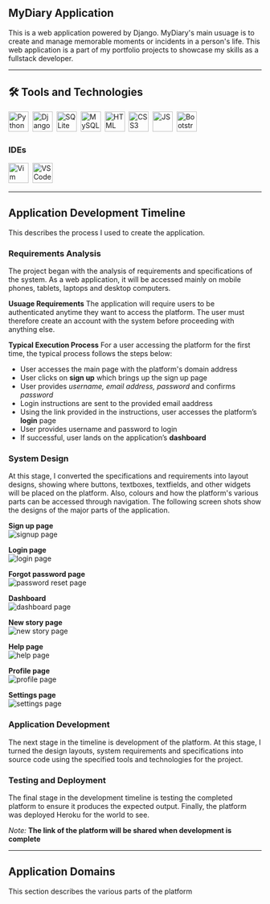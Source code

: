 ## MyDiary Application

This is a web application powered by Django. MyDiary's main usuage is to create and manage memorable moments or incidents in a person's life. This web application is a part of my portfolio projects to showcase my skills as a fullstack developer.

---

## :hammer_and_wrench: Tools and Technologies
<img src="https://github.com/devicons/devicon/blob/master/icons/python/python-original.svg" title="Python" alt="Python" width="40" height="40"/>&nbsp;
<img src="https://github.com/devicons/devicon/blob/master/icons/django/django-plain.svg" title="Django" alt="Django" width="40" height="40"/>&nbsp;
<img src="https://github.com/devicons/devicon/blob/master/icons/sqlite/sqlite-original.svg" title="SQLite" alt="SQLite" width="40" height="40"/>&nbsp;
<img src="https://github.com/devicons/devicon/blob/master/icons/mysql/mysql-original-wordmark.svg" title="MySQL" alt="MySQL" width="40" height="40"/>&nbsp;
<img src="https://github.com/devicons/devicon/blob/master/icons/html5/html5-original.svg" title="HTML" alt="HTML" width="40" height="40"/>&nbsp;
<img src="https://github.com/devicons/devicon/blob/master/icons/css3/css3-original.svg" title="CSS3" alt="CSS3" width="40" height="40"/>&nbsp;
<img src="https://github.com/devicons/devicon/blob/master/icons/javascript/javascript-original.svg" title="JS" alt="JS" width="40" height="40"/>&nbsp;
<img src="https://github.com/devicons/devicon/blob/master/icons/bootstrap/bootstrap-original.svg" title="Bootstrap" alt="Bootstrap" width="40" height="40"/>&nbsp;

### IDEs
<img src="https://github.com/devicons/devicon/blob/master/icons/vim/vim-original.svg" title="Vim" alt="Vim" width="40" height="40"/>&nbsp;
<img src="https://github.com/devicons/devicon/blob/master/icons/vscode/vscode-original.svg" title="VS Code" alt="VS Code" width="40" height="40"/>&nbsp;

---
## Application Development Timeline
This describes the process I used to create the application.

### Requirements Analysis
The project began with the analysis of requirements and specifications of the system. As a web application, it will be accessed mainly on mobile phones, tablets, laptops and desktop computers. 

**Usuage Requirements**
The application will require users to be authenticated anytime they want to access the platform. The user must therefore create an account with the system before proceeding with anything else.

**Typical Execution Process**
For a user accessing the platform for the first time, the typical process follows the steps below:

- User accesses the main page with the platform's domain address
- User clicks on **sign up** which brings up the sign up page
- User provides *username, email address, password* and confirms *password*
- Login instructions are sent to the provided email aaddress
- Using the link provided in the instructions, user accesses the platform’s **login** page
- User provides username and password to login
- If successful, user lands on the application’s **dashboard**

### System Design
At this stage, I converted the specifications and requirements into layout designs, showing where buttons, textboxes, textfields, and other widgets will be placed on the platform. Also, colours and how the platform's various parts can be accessed through navigation. The following screen shots show the designs of the major parts of the application.

**Sign up page**<br />
<img src="resources/signup.png" title="Sign up page" alt="signup page"/><br />

**Login page**<br />
<img src="resources/login.png" title="Login page" alt="login page"/><br />

**Forgot password page**<br />
<img src="resources/forgot_password.png" title="Password reset page" alt="password reset page"/><br />

**Dashboard**<br />
<img src="resources/dashboard.png" title="Dashboard" alt="dashboard page"/><br />

**New story page**<br />
<img src="resources/new_story.png" title="New story" alt="new story page"/><br />

**Help page**<br />
<img src="resources/help.png" title="Help" alt="help page"/><br />

**Profile page**<br />
<img src="resources/profile.png" title="Profile" alt="profile page"/><br />

**Settings page**<br />
<img src="resources/settings.png" title="Settings" alt="settings page"/><br />

### Application Development
The next stage in the timeline is development of the platform. At this stage, I turned the design layouts, system requirements and specifications into source code using the specified tools and technologies for the project.

### Testing and Deployment
The final stage in the development timeline is testing the completed platform to ensure it produces the expected output. Finally, the platform was deployed Heroku for the world to see.

*Note:*
**The link of the platform will be shared when development is complete**

---
## Application Domains
This section describes the various parts of the platform
